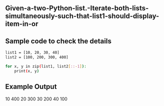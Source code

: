 ## Given-a-two-Python-list.-Iterate-both-lists-simultaneously-such-that-list1-should-display-item-in-or
## Sample code to check the details
```sh
list1 = [10, 20, 30, 40]
list2 = [100, 200, 300, 400]

for x, y in zip(list1, list2[::-1]):
    print(x, y)
```
## Example Output
10 400
20 300
30 200
40 100
